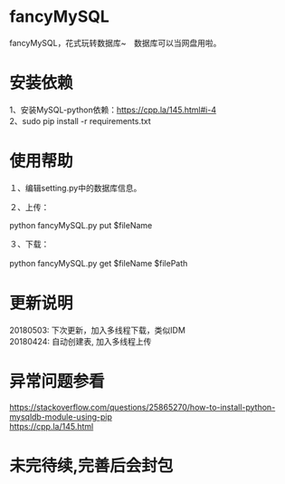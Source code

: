 # fancyMySQL
 fancyMySQL，花式玩转数据库~　数据库可以当网盘用啦。

# 安装依赖

1、安装MySQL-python依赖：https://cpp.la/145.html#i-4    
2、sudo pip install -r requirements.txt　　　　

# 使用帮助

１、编辑setting.py中的数据库信息。　　　　

２、上传：

python fancyMySQL.py put $fileName

３、下载：

python fancyMySQL.py get $fileName $filePath　　　　

# 更新说明　　　　

20180503: 下次更新，加入多线程下载，类似IDM    
20180424: 自动创建表, 加入多线程上传    



# 异常问题参看
  https://stackoverflow.com/questions/25865270/how-to-install-python-mysqldb-module-using-pip    
  https://cpp.la/145.html

# 未完待续,完善后会封包
